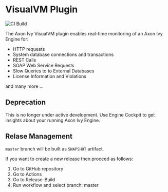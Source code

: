 # VisualVM Plugin

![CI Build](https://github.com/axonivy-market/visualvm-plugin/actions/workflows/ci.yml/badge.svg)

The Axon Ivy VisualVM plugin enables real-time monitoring of an Axon Ivy Engine
for:

* HTTP requests
* System database connections and transactions
* REST Calls
* SOAP Web Service Requests
* Slow Queries to to External Databases
* License Information and Violations

and many more ...

## Deprecation

This is no longer under active development. Use Engine Cockpit to get insights
about your running Axon Ivy Engine.

## Relase Management

`master` branch will be built as `SNAPSHOT` artifact.

If you want to create a new release then proceed as follows:

1. Go to GitHub repository
2. Go to Actions
3. Go to Release-Build
4. Run workflow and select branch: master
